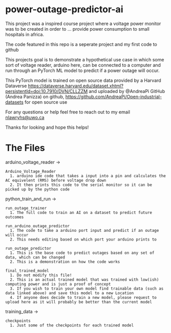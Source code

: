 # power-outage-predictor-ai

This project was a inspired course project where a voltage power monitor was to be created in order to ...
provide power consumption to small hospitals in africa.

The code featured in this repo is a seperate project and my first code to github

  This projects goal is to demonstrate a hypothetical use case in which some sort of voltage reader, arduino here, can be connected to a computer and run through an PyTorch ML model to predict if a power outage will occur.
  
  This PyTorch model is trained on open source data provided by a Harvard Dataverse https://dataverse.harvard.edu/dataset.xhtml?persistentId=doi:10.7910/DVN/CLLZZM and uploaded by @AndreaPi GitHub (Andrea Panizza) on github, https://github.com/AndreaPi/Open-industrial-datasets for open source use

  For any questions or help feel free to reach out to my email nlawryhs@uwo.ca

  Thanks for looking and hope this helps!
  
# The Files
  
  arduino_voltage_reader ->
    
    Arduino_Voltage_Reader
      1. arduino ide code that takes a input into a pin and calculates the AC equivelent (RMS) before voltage drop down 
      2. It then prints this code to the serial monitor so it can be picked up by the python code

  python_train_and_run ->
  
    run_outage_trainer
      1. The full code to train an AI on a dataset to predict future outcomes
      
    run_arduino_outage_predictor
      1. The code to take a arduino port input and predict if an outage will occur
      2. This needs editing based on which port your arduino prints to
    
    run_outage_predictor
      1. This is the base code to predict outages based on any set of data, which can be changed
      2. This is a demonstration on how the code works
    
    final_trained_model
      1. Do not modify this file!
      2. This is an actual trained model that was trained with low(ish) computing power and is just a proof of concept
      3. If you wish to train your own model find trainable data (such as data linked above) and save this model to a new Location
      4. If anyone does decide to train a new model, please request to upload here as it will probably be better than the current model

  training_data ->
    
    checkpoints
      1. Just some of the checkpoints for each trained model
